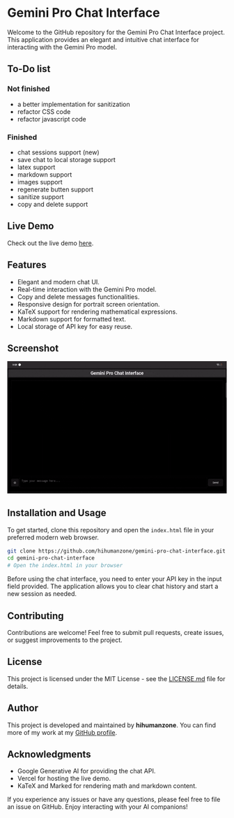 # Gemini Pro Chat Interface

Welcome to the GitHub repository for the Gemini Pro Chat Interface project. This application provides an elegant and intuitive chat interface for interacting with the Gemini Pro model.

## To-Do list

### Not finished
- a better implementation for sanitization
- refactor CSS code
- refactor javascript code

### Finished
- chat sessions support (new)
- save chat to local storage support
- latex support
- markdown support
- images support
- regenerate butten support
- sanitize support
- copy and delete support

## Live Demo

Check out the live demo [here](https://geminihzhui.vercel.app/).

## Features

- Elegant and modern chat UI.
- Real-time interaction with the Gemini Pro model.
- Copy and delete messages functionalities.
- Responsive design for portrait screen orientation.
- KaTeX support for rendering mathematical expressions.
- Markdown support for formatted text.
- Local storage of API key for easy reuse.

## Screenshot

![](./img/ss.gif)

## Installation and Usage

To get started, clone this repository and open the `index.html` file in your preferred modern web browser.

```bash
git clone https://github.com/hihumanzone/gemini-pro-chat-interface.git
cd gemini-pro-chat-interface
# Open the index.html in your browser
```

Before using the chat interface, you need to enter your API key in the input field provided. The application allows you to clear chat history and start a new session as needed.

## Contributing

Contributions are welcome! Feel free to submit pull requests, create issues, or suggest improvements to the project.

## License

This project is licensed under the MIT License - see the [LICENSE.md](LICENSE.md) file for details.

## Author

This project is developed and maintained by **hihumanzone**. You can find more of my work at my [GitHub profile](https://github.com/hihumanzone).

## Acknowledgments

- Google Generative AI for providing the chat API.
- Vercel for hosting the live demo.
- KaTeX and Marked for rendering math and markdown content.

If you experience any issues or have any questions, please feel free to file an issue on GitHub. Enjoy interacting with your AI companions!
